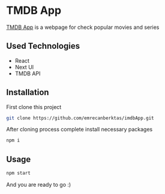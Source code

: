 # TMDB App

[TMDB App](https://imdb-app-livid.vercel.app/) is a webpage for check popular movies and series

## Used Technologies

- React
- Next UI
- TMDB API

## Installation

First clone this project

```bash
git clone https://github.com/emrecanberktas/imdbApp.git
```

After cloning process complete install necessary packages

```bash
npm i
```

## Usage

```bash
npm start
```

And you are ready to go :)
